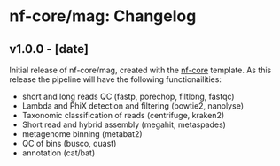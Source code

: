 # nf-core/mag: Changelog

## v1.0.0 - [date]

Initial release of nf-core/mag, created with the [nf-core](http://nf-co.re/) template.
As this release the pipeline will have the following functionailities:

- short and long reads QC (fastp, porechop, filtlong, fastqc)
- Lambda and PhiX detection and filtering (bowtie2, nanolyse)
- Taxonomic classification of reads (centrifuge, kraken2)
- Short read and hybrid assembly (megahit, metaspades)
- metagenome binning (metabat2)
- QC of bins (busco, quast)
- annotation (cat/bat)
